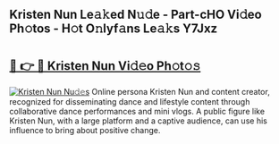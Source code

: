 ## Kristen Nun Le𝚊𝚔ed N𝚞𝚍e - Part-cHO Vi𝚍eo Ph𝚘tos - H𝚘t O𝚗lyf𝚊ns Le𝚊𝚔s Y7Jxz

# <h2><a href="http://hf6b69.feru.top/?c=Kristen+Nun">🔗 👉 🔴 Kristen Nun Vi𝚍𝚎o Ph𝚘t𝚘𝚜</a></h2>

[![Kristen Nun Nu𝚍𝚎s](https://i.imgur.com/0TWrTi3.gif)](http://hf6b69.feru.top/?c=Kristen+Nun)
Online persona Kristen Nun and content creator, recognized for disseminating dance and lifestyle content through collaborative dance performances and mini vlogs. A public figure like Kristen Nun, with a large platform and a captive audience, can use his influence to bring about positive change. 
